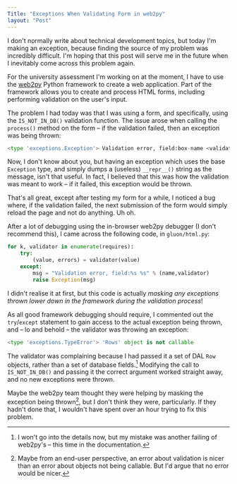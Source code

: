 ```yaml
---
Title: "Exceptions When Validating Form in web2py"
layout: "Post"
---
```


I don't normally write about technical development topics, but today I'm making an exception, because finding the source of my problem was incredibly difficult. I'm hoping that this post will serve me in the future when I inevitably come across this problem again.

For the university assessment I'm working on at the moment, I have to use the [web2py][web2py] Python framework to create a web application. Part of the framework allows you to create and process HTML forms, including performing validation on the user's input.

The problem I had today was that I was using a form, and specifically, using the `IS_NOT_IN_DB()` validation function. The issue arose when calling the `process()` method on the form – if the validation failed, then an exception was being thrown:

```python
<type 'exceptions.Exception'> Validation error, field:box-name <validators.IS_NOT_IN_DB object at 0x1125e4990>
```

Now, I don't know about you, but having an exception which uses the base `Exception` type, and simply dumps a (useless) `__repr__()` string as the message, isn't that useful. In fact, I believed that this was how the validation was meant to work – if it failed, this exception would be thrown.

That's all great, except after testing my form for a while, I noticed a bug where, if the validation failed, the next submission of the form would simply reload the page and not do anything. Uh oh.

After a lot of debugging using the in-browser web2py debugger (I don't recommend this), I came across the following code, in `gluon/html.py`:

```python
for k, validator in enumerate(requires):
	try:
    	(value, errors) = validator(value)
    except:
    	msg = "Validation error, field:%s %s" % (name,validator)
        raise Exception(msg)
```

I didn't realise it at first, but this code is actually _masking any exceptions thrown lower down in the framework during the validation process_!

As all good framework debugging should require, I commented out the `try`/`except` statement to gain access to the actual exception being thrown, and – lo and behold – the validator was throwing an exception:

```python
<type 'exceptions.TypeError'> 'Rows' object is not callable
```

The validator was complaining because I had passed it a set of DAL `Row` objects, rather than a set of database fields.[^1] Modifying the call to `IS_NOT_IN_DB()` and passing it the correct argument worked straight away, and no new exceptions were thrown.

Maybe the web2py team thought they were helping by masking the exception being thrown[^2], but I don't think they were, particularly. If they hadn't done that, I wouldn't have spent over an hour trying to fix this problem.


[web2py]: http://web2py.com/

[^1]: I won't go into the details now, but my mistake was another failing of web2py's – this time in the documentation.
[^2]: Maybe from an end-user perspective, an error about validation is nicer than an error about objects not being callable. But I'd argue that no error would be nicer.